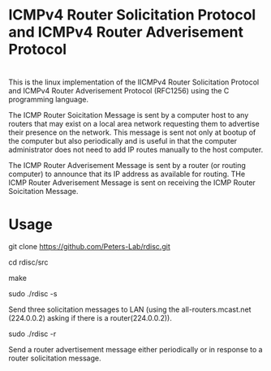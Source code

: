 # 
# ICMPv4 Router Solicitation Protocol and ICMPv4 Router Adverisement Protocol
#

This is the linux implementation of the IICMPv4 Router Solicitation Protocol and ICMPv4 Router Adverisement Protocol (RFC1256) using the C programming language. 

The ICMP Router Soicitation Message is sent by a computer host to any routers that may exist on a local area network requesting them to advertise their presence on the network. This message is sent not only at bootup of the computer but also periodically and is useful in that the computer administrator does not need to add IP routes manually to the host computer.


The ICMP Router Adverisement Message is sent by a router (or routing computer)  to announce that its IP address as available for routing.  THe ICMP Router Adverisement Message is sent on receiving the ICMP Router Soicitation Message.


# Usage
git clone https://github.com/Peters-Lab/rdisc.git


cd rdisc/src

make

sudo ./rdisc -s

Send three solicitation messages to LAN (using the all-routers.mcast.net (224.0.0.2) asking if there is a router(224.0.0.2)). 


sudo ./rdisc -r

Send a router advertisement message either periodically or in response to a router solicitation message.


